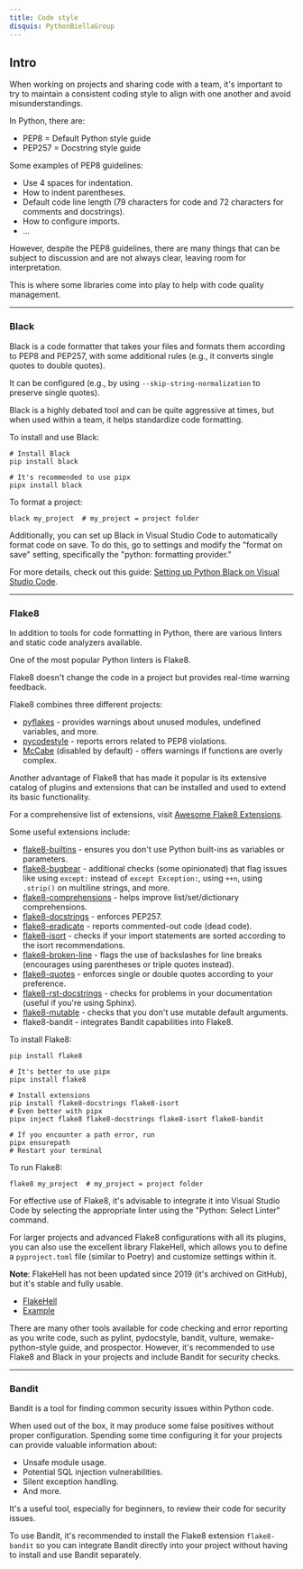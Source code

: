```yaml
---
title: Code style
disquis: PythonBiellaGroup
---
```


## Intro

When working on projects and sharing code with a team, it's important to try to maintain a consistent coding style to align with one another and avoid misunderstandings.

In Python, there are:

* PEP8 = Default Python style guide
* PEP257 = Docstring style guide

Some examples of PEP8 guidelines:

* Use 4 spaces for indentation.
* How to indent parentheses.
* Default code line length (79 characters for code and 72 characters for comments and docstrings).
* How to configure imports.
* ...

However, despite the PEP8 guidelines, there are many things that can be subject to discussion and are not always clear, leaving room for interpretation.

This is where some libraries come into play to help with code quality management.

---

### Black

Black is a code formatter that takes your files and formats them according to PEP8 and PEP257, with some additional rules (e.g., it converts single quotes to double quotes).

It can be configured (e.g., by using `--skip-string-normalization` to preserve single quotes).

Black is a highly debated tool and can be quite aggressive at times, but when used within a team, it helps standardize code formatting.

To install and use Black:

```
# Install Black
pip install black

# It's recommended to use pipx
pipx install black
```

To format a project:

```
black my_project  # my_project = project folder
```

Additionally, you can set up Black in Visual Studio Code to automatically format code on save. To do this, go to settings and modify the "format on save" setting, specifically the "python: formatting provider."

For more details, check out this guide: [Setting up Python Black on Visual Studio Code](https://marcobelo.medium.com/setting-up-python-black-on-visual-studio-code-5318eba4cd00).

---

### Flake8

In addition to tools for code formatting in Python, there are various linters and static code analyzers available.

One of the most popular Python linters is Flake8.

Flake8 doesn't change the code in a project but provides real-time warning feedback.

Flake8 combines three different projects:

* [pyflakes](https://github.com/pycqa/pyflakes) - provides warnings about unused modules, undefined variables, and more.
* [pycodestyle](https://pycodestyle.pycqa.org/en/latest/) - reports errors related to PEP8 violations.
* [McCabe](https://github.com/pycqa/mccabe) (disabled by default) - offers warnings if functions are overly complex.

Another advantage of Flake8 that has made it popular is its extensive catalog of plugins and extensions that can be installed and used to extend its basic functionality.

For a comprehensive list of extensions, visit [Awesome Flake8 Extensions](https://github.com/DmytroLitvinov/awesome-flake8-extensions).

Some useful extensions include:

* [flake8-builtins](https://github.com/gforcada/flake8-builtins) - ensures you don't use Python built-ins as variables or parameters.
* [flake8-bugbear](https://github.com/PyCQA/flake8-bugbear) - additional checks (some opinionated) that flag issues like using `except:` instead of `except Exception:`, using `++n`, using `.strip()` on multiline strings, and more.
* [flake8-comprehensions](https://github.com/adamchainz/flake8-comprehensions) - helps improve list/set/dictionary comprehensions.
* [flake8-docstrings](https://pypi.org/project/flake8-docstrings/) - enforces PEP257.
* [flake8-eradicate](https://github.com/wemake-services/flake8-eradicate) - reports commented-out code (dead code).
* [flake8-isort](https://pypi.org/project/flake8-isort/) - checks if your import statements are sorted according to the isort recommendations.
* [flake8-broken-line](https://github.com/wemake-services/flake8-broken-line) - flags the use of backslashes for line breaks (encourages using parentheses or triple quotes instead).
* [flake8-quotes](https://github.com/zheller/flake8-quotes) - enforces single or double quotes according to your preference.
* [flake8-rst-docstrings](https://github.com/peterjc/flake8-rst-docstrings) - checks for problems in your documentation (useful if you're using Sphinx).
* [flake8-mutable](https://github.com/ebeweber/flake8-mutable) - checks that you don't use mutable default arguments.
* flake8-bandit - integrates Bandit capabilities into Flake8.

To install Flake8:

```
pip install flake8

# It's better to use pipx
pipx install flake8

# Install extensions
pip install flake8-docstrings flake8-isort
# Even better with pipx
pipx inject flake8 flake8-docstrings flake8-isort flake8-bandit

# If you encounter a path error, run
pipx ensurepath
# Restart your terminal
```

To run Flake8:

```
flake8 my_project  # my_project = project folder
```

For effective use of Flake8, it's advisable to integrate it into Visual Studio Code by selecting the appropriate linter using the "Python: Select Linter" command.

For larger projects and advanced Flake8 configurations with all its plugins, you can also use the excellent library FlakeHell, which allows you to define a `pyproject.toml` file (similar to Poetry) and customize settings within it.

**Note**: FlakeHell has not been updated since 2019 (it's archived on GitHub), but it's stable and fully usable.

* [FlakeHell](https://github.com/life4/flakehell)
* [Example](https://dev.to/bowmanjd/using-flake8-and-pyproject-toml-with-flakehell-1cn1)

There are many other tools available for code checking and error reporting as you write code, such as pylint, pydocstyle, bandit, vulture, wemake-python-style guide, and prospector. However, it's recommended to use Flake8 and Black in your projects and include Bandit for security checks.

---

### Bandit

Bandit is a tool for finding common security issues within Python code.

When used out of the box, it may produce some false positives without proper configuration. Spending some time configuring it for your projects can provide valuable information about:

* Unsafe module usage.
* Potential SQL injection vulnerabilities.
* Silent exception handling.
* And more.

It's a useful tool, especially for beginners, to review their code for security issues.

To use Bandit, it's recommended to install the Flake8 extension `flake8-bandit` so you can integrate Bandit directly into your project without having to install and use Bandit separately.